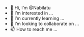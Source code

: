 - 👋 Hi, I’m @Nabilatu
- 👀 I’m interested in ...
- 🌱 I’m currently learning ...
- 💞️ I’m looking to collaborate on ...
- 📫 How to reach me ...

<!---
Nabilatu/Nabilatu is a ✨ special ✨ repository because its `README.md` (this file) appears on your GitHub profile.
You can click the Preview link to take a look at your changes.
--->
